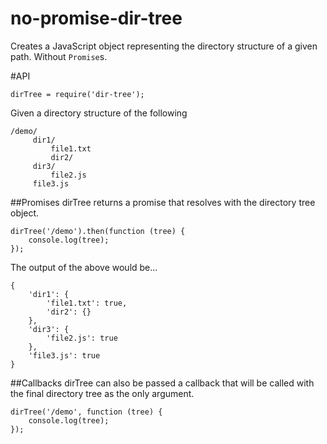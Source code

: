 # no-promise-dir-tree
Creates a JavaScript object representing the directory structure of a given path. Without `Promise`s.

#API

```
dirTree = require('dir-tree');
```

Given a directory structure of the following

```
/demo/
     dir1/
         file1.txt
         dir2/
     dir3/
         file2.js
     file3.js
```

##Promises
dirTree returns a promise that resolves with the directory tree object.

```
dirTree('/demo').then(function (tree) {
    console.log(tree);
});
```

The output of the above would be...

```
{
    'dir1': {
        'file1.txt': true,
        'dir2': {}
    },
    'dir3': {
        'file2.js': true
    },
    'file3.js': true
}
```

##Callbacks
dirTree can also be passed a callback that will be called with the final directory tree as the only argument.

```
dirTree('/demo', function (tree) {
    console.log(tree);
});
```
